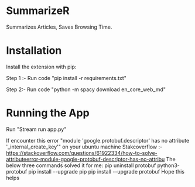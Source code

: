 # SummarizeR

Summarizes Articles, Saves Browsing Time.

# Installation

Install the extension with pip:

Step 1 :- Run code "pip install -r requirements.txt"

Step 2:- Run code "python -m spacy download en_core_web_md"
  
# Running the App

Run "Stream run app.py" 

If encounter this error "module 'google.protobuf.descriptor' has no attribute '_internal_create_key'" on your ubuntu machine 
Stakcoverflow :- https://stackoverflow.com/questions/61922334/how-to-solve-attributeerror-module-google-protobuf-descriptor-has-no-attribu
The below three commands solved it for me:
pip uninstall protobuf python3-protobuf
pip install --upgrade pip
pip install --upgrade protobuf
Hope this helps
